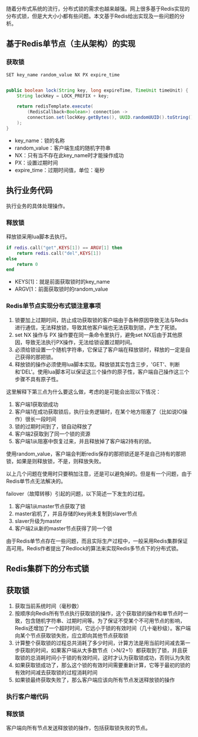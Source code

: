 随着分布式系统的流行，分布式锁的需求也越来越强。网上很多基于Redis实现的分布式锁，但是大大小小都有些问题。本文基于Redis给出实现及一些问题的分析。

## 基于Redis单节点（主从架构）的实现

### 获取锁

```
SET key_name random_value NX PX expire_time
```

```java

public boolean lock(String key, long expireTime, TimeUnit timeUnit) {
    String lockKey = LOCK_PREFIX + key;

    return redisTemplate.execute(
        (RedisCallback<Boolean>) connection ->
        connection.set(lockKey.getBytes(), UUID.randomUUID().toString().replaceAll("-", "").getBytes(), Expiration.from(expireTime, timeUnit), RedisStringCommands.SetOption.SET_IF_ABSENT)
    );
}
```



- key_name：锁的名称
- random_value：客户端生成的随机字符串
- NX：只有当不存在此key_name时才能操作成功
- PX：设置过期时间
- expire_time：过期时间值，单位：毫秒

## 执行业务代码

执行业务的具体处理操作。

### 释放锁

释放锁采用lua脚本去执行。

```lua
if redis.call("get",KEYS[1]) == ARGV[1] then
    return redis.call("del",KEYS[1])
else
    return 0
end
```

- KEYS[1]：就是前面获取锁时的key_name
- ARGV[1：前面获取锁时的random_value

### Redis单节点实现分布式锁注意事项

1. 锁要加上过期时间，防止成功获取锁的客户端由于各种原因导致无法与Redis进行通信，无法释放锁，导致其他客户端也无法获取到锁，产生了死锁。
2. set NX 操作与 PX 操作要在同一条命令里执行，避免set NX后由于其他原因，导致无法执行PX操作，无法给锁设置过期时间。
3. 必须给锁设置一个随机字符串，它保证了客户端在释放锁时，释放的一定是自己获得的那把锁。
4. 释放锁的操作必须使用lua脚本实现。释放锁其实包含三步，'GET'、判断和'DEL'。使用lua脚本可以保证这三个操作的原子性，客户端自己操作这三个步骤不具有原子性。

这里解释下第三点为什么要这么做，考虑的是可能会出现以下情况：

1. 客户端1获取锁成功
2. 客户端1在成功获取锁后，执行业务逻辑时，在某个地方阻塞了（比如说IO操作）很长一段时间
3. 锁的过期时间到了，锁自动释放了
4. 客户端2获取到了同一个锁的资源
5. 客户端1从阻塞中恢复过来，并且释放掉了客户端2持有的锁。

使用random_value，客户端会判断redis保存的那把锁还是不是自己持有的那把锁，如果是则释放锁，不是，则释放失败。

以上几个问题在使用时只要稍加注意，还是可以避免掉的。但是有一个问题，由于Redis单节点无法解决的。

failover（故障转移）引起的问题，以下简述一下发生的过程。

1. 客户端1从master节点获取了锁
2. master宕机了，并且存储的key尚未复制到slaver节点
3. slaver升级为master
4. 客户端2从新的master节点获得了同一个锁

由于Redis单节点存在一些问题，而且实际生产过程中，一般采用Redis集群保证高可用。Redis作者提出了Redlock的算法来实现Redis多节点下的分布式锁。

## Redis集群下的分布式锁

## 获取锁

1. 获取当前系统时间（毫秒数）
2. 按顺序向Redis所有节点执行获取锁的操作，这个获取锁的操作和单节点时一致，包含随机字符串、过期时间等。为了保证不受某个不可用节点的影响，Redis还增加了一个超时时间，它远小于锁的有效时间（几十毫秒级）。客户端向某个节点获取锁失败，应立即向其他节点获取锁
3. 计算整个获取锁的过程总共消耗了多少时间，计算方法是用当前时间减去第一步获取的时间，如果客户端从大多数节点（>N/2+1）都获取到了锁，并且获取锁的总消耗时间小于锁的有效时间，这时才认为获取锁成功，否则认为失败
4. 如果获取锁成功了，那么这个锁的有效时间需要重新计算，它等于最初的锁的有效时间减去获取锁的过程消耗时间
5. 如果锁最终获取失败了，那么客户端应该向所有节点发送释放锁的操作

### 执行客户端代码

### 释放锁

客户端向所有节点发送释放锁的操作，包括获取锁失败的节点。